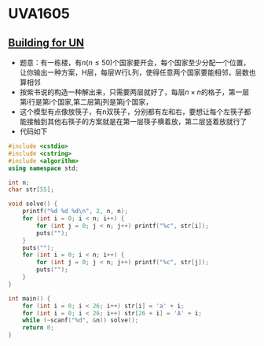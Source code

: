 # UVA1605


## [Building for UN](https://vjudge.net/problem/UVA-1605)

- 题意：有一栋楼，有$n(n \le 50)$个国家要开会，每个国家至少分配一个位置，让你输出一种方案，H层，每层W行L列，使得任意两个国家要能相邻，层数也算相邻
- 按紫书说的构造一种解出来，只需要两层就好了，每层$n \times n$的格子，第一层第i行是第i个国家,第二层第j列是第j个国家，
- 这个模型有点像放筷子，有n双筷子，分别都有左和右，要想让每个左筷子都能接触到其他右筷子的方案就是在第一层筷子横着放，第二层竖着放就行了
- 代码如下

```c++
#include <cstdio>
#include <cstring>
#include <algorithm>
using namespace std;

int n;
char str[55];

void solve() {
    printf("%d %d %d\n", 2, n, n);
    for (int i = 0; i < n; i++) {
        for (int j = 0; j < n; j++) printf("%c", str[i]);
        puts("");
    }
    puts("");
    for (int i = 0; i < n; i++) {
        for (int j = 0; j < n; j++) printf("%c", str[j]);
        puts("");
    }
}

int main() {
    for (int i = 0; i < 26; i++) str[i] = 'a' + i;
    for (int i = 0; i < 26; i++) str[26 + i] = 'A' + i;
    while (~scanf("%d", &n)) solve();
    return 0;
}
```

